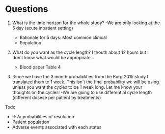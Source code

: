 # Questions

1. What is the time horizon for the whole study?
	-We are only looking at the 5 day (acute inpatient setting)
	- Rationale for 5 days: Most common clinical
	- Population

2. What do you want as the cycle length? I thouth about 12 hours but I don't know what would be appropriate...
	- Blood paper Table 4


3. Since we have the 3 month probabilities from the Borg 2015 study I translated them to 1 week. This isn't the final probability we will be using unless you want the cycles to be 1 week long. Let me know your thoughts on the cycles!
	-We are going to use differential cycle length (different dosese per patient by treatments)
	
Todo
- rF7a probabilities of resolution
- Patient population
- Adverse events associated with each states

